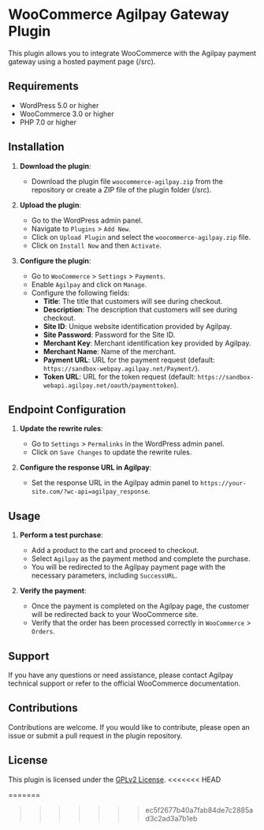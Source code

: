 # WooCommerce Agilpay Gateway Plugin

This plugin allows you to integrate WooCommerce with the Agilpay payment gateway using a hosted payment page (/src).

## Requirements

- WordPress 5.0 or higher
- WooCommerce 3.0 or higher
- PHP 7.0 or higher

## Installation

1. **Download the plugin**:
   - Download the plugin file `woocommerce-agilpay.zip` from the repository or create a ZIP file of the plugin folder (/src).

2. **Upload the plugin**:
   - Go to the WordPress admin panel.
   - Navigate to `Plugins` > `Add New`.
   - Click on `Upload Plugin` and select the `woocommerce-agilpay.zip` file.
   - Click on `Install Now` and then `Activate`.

3. **Configure the plugin**:
   - Go to `WooCommerce` > `Settings` > `Payments`.
   - Enable `Agilpay` and click on `Manage`.
   - Configure the following fields:
     - **Title**: The title that customers will see during checkout.
     - **Description**: The description that customers will see during checkout.
     - **Site ID**: Unique website identification provided by Agilpay.
     - **Site Password**: Password for the Site ID.
     - **Merchant Key**: Merchant identification key provided by Agilpay.
     - **Merchant Name**: Name of the merchant.
     - **Payment URL**: URL for the payment request (default: `https://sandbox-webpay.agilpay.net/Payment/`).
     - **Token URL**: URL for the token request (default: `https://sandbox-webapi.agilpay.net/oauth/paymenttoken`).

## Endpoint Configuration

1. **Update the rewrite rules**:
   - Go to `Settings` > `Permalinks` in the WordPress admin panel.
   - Click on `Save Changes` to update the rewrite rules.

2. **Configure the response URL in Agilpay**:
   - Set the response URL in the Agilpay admin panel to `https://your-site.com/?wc-api=agilpay_response`.

## Usage

1. **Perform a test purchase**:
   - Add a product to the cart and proceed to checkout.
   - Select `Agilpay` as the payment method and complete the purchase.
   - You will be redirected to the Agilpay payment page with the necessary parameters, including `SuccessURL`.

2. **Verify the payment**:
   - Once the payment is completed on the Agilpay page, the customer will be redirected back to your WooCommerce site.
   - Verify that the order has been processed correctly in `WooCommerce` > `Orders`.

## Support

If you have any questions or need assistance, please contact Agilpay technical support or refer to the official WooCommerce documentation.

## Contributions

Contributions are welcome. If you would like to contribute, please open an issue or submit a pull request in the plugin repository.

## License

This plugin is licensed under the [GPLv2 License](https://www.gnu.org/licenses/gpl-2.0.html).
<<<<<<< HEAD






=======
>>>>>>> ec5f2677b40a7fab84de7c2885ad3c2ad3a7b1eb
